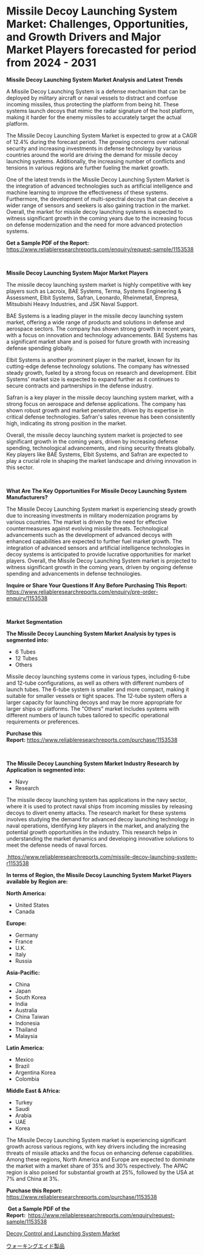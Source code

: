 <p><h1>Missile Decoy Launching System Market: Challenges, Opportunities, and Growth Drivers and Major Market Players forecasted for period from 2024 - 2031</h1></p><p><strong>Missile Decoy Launching System Market Analysis and Latest Trends</strong></p>
<p><p>A Missile Decoy Launching System is a defense mechanism that can be deployed by military aircraft or naval vessels to distract and confuse incoming missiles, thus protecting the platform from being hit. These systems launch decoys that mimic the radar signature of the host platform, making it harder for the enemy missiles to accurately target the actual platform.</p><p>The Missile Decoy Launching System Market is expected to grow at a CAGR of 12.4% during the forecast period. The growing concerns over national security and increasing investments in defense technology by various countries around the world are driving the demand for missile decoy launching systems. Additionally, the increasing number of conflicts and tensions in various regions are further fueling the market growth.</p><p>One of the latest trends in the Missile Decoy Launching System Market is the integration of advanced technologies such as artificial intelligence and machine learning to improve the effectiveness of these systems. Furthermore, the development of multi-spectral decoys that can deceive a wider range of sensors and seekers is also gaining traction in the market. Overall, the market for missile decoy launching systems is expected to witness significant growth in the coming years due to the increasing focus on defense modernization and the need for more advanced protection systems.</p></p>
<p><strong>Get a Sample PDF of the Report:&nbsp;</strong> <a href="https://www.reliableresearchreports.com/enquiry/request-sample/1153538">https://www.reliableresearchreports.com/enquiry/request-sample/1153538</a></p>
<p>&nbsp;</p>
<p><strong>Missile Decoy Launching System Major Market Players</strong></p>
<p><p>The missile decoy launching system market is highly competitive with key players such as Lacroix, BAE Systems, Terma, Systems Engineering & Assessment, Elbit Systems, Safran, Leonardo, Rheinmetall, Empresa, Mitsubishi Heavy Industries, and JSK Naval Support. </p><p>BAE Systems is a leading player in the missile decoy launching system market, offering a wide range of products and solutions in defense and aerospace sectors. The company has shown strong growth in recent years, with a focus on innovation and technology advancements. BAE Systems has a significant market share and is poised for future growth with increasing defense spending globally.</p><p>Elbit Systems is another prominent player in the market, known for its cutting-edge defense technology solutions. The company has witnessed steady growth, fueled by a strong focus on research and development. Elbit Systems' market size is expected to expand further as it continues to secure contracts and partnerships in the defense industry.</p><p>Safran is a key player in the missile decoy launching system market, with a strong focus on aerospace and defense applications. The company has shown robust growth and market penetration, driven by its expertise in critical defense technologies. Safran's sales revenue has been consistently high, indicating its strong position in the market.</p><p>Overall, the missile decoy launching system market is projected to see significant growth in the coming years, driven by increasing defense spending, technological advancements, and rising security threats globally. Key players like BAE Systems, Elbit Systems, and Safran are expected to play a crucial role in shaping the market landscape and driving innovation in this sector.</p></p>
<p>&nbsp;</p>
<p><strong>What Are The Key Opportunities For Missile Decoy Launching System Manufacturers?</strong></p>
<p><p>The Missile Decoy Launching System market is experiencing steady growth due to increasing investments in military modernization programs by various countries. The market is driven by the need for effective countermeasures against evolving missile threats. Technological advancements such as the development of advanced decoys with enhanced capabilities are expected to further fuel market growth. The integration of advanced sensors and artificial intelligence technologies in decoy systems is anticipated to provide lucrative opportunities for market players. Overall, the Missile Decoy Launching System market is projected to witness significant growth in the coming years, driven by ongoing defense spending and advancements in defense technologies.</p></p>
<p><strong>Inquire or Share Your Questions If Any Before Purchasing This Report:</strong> <a href="https://www.reliableresearchreports.com/enquiry/pre-order-enquiry/1153538">https://www.reliableresearchreports.com/enquiry/pre-order-enquiry/1153538</a></p>
<p>&nbsp;</p>
<p><strong>Market Segmentation</strong></p>
<p><strong>The Missile Decoy Launching System Market Analysis by types is segmented into:</strong></p>
<p><ul><li>6 Tubes</li><li>12 Tubes</li><li>Others</li></ul></p>
<p><p>Missile decoy launching systems come in various types, including 6-tube and 12-tube configurations, as well as others with different numbers of launch tubes. The 6-tube system is smaller and more compact, making it suitable for smaller vessels or tight spaces. The 12-tube system offers a larger capacity for launching decoys and may be more appropriate for larger ships or platforms. The "Others" market includes systems with different numbers of launch tubes tailored to specific operational requirements or preferences.</p></p>
<p><strong>Purchase this Report:&nbsp;</strong><a href="https://www.reliableresearchreports.com/purchase/1153538">https://www.reliableresearchreports.com/purchase/1153538</a></p>
<p>&nbsp;</p>
<p><strong>The Missile Decoy Launching System Market Industry Research by Application is segmented into:</strong></p>
<p><ul><li>Navy</li><li>Research</li></ul></p>
<p><p>The missile decoy launching system has applications in the navy sector, where it is used to protect naval ships from incoming missiles by releasing decoys to divert enemy attacks. The research market for these systems involves studying the demand for advanced decoy launching technology in naval operations, identifying key players in the market, and analyzing the potential growth opportunities in the industry. This research helps in understanding the market dynamics and developing innovative solutions to meet the defense needs of naval forces.</p></p>
<p><a href="https://www.reliableresearchreports.com/missile-decoy-launching-system-r1153538">&nbsp;https://www.reliableresearchreports.com/missile-decoy-launching-system-r1153538</a></p>
<p><strong>In terms of Region, the Missile Decoy Launching System Market Players available by Region are:</strong></p>
<p>
    <p> <strong> North America: </strong>
        <ul>
            <li>United States</li>
            <li>Canada</li>
        </ul>
        </p> 
    <p> <strong> Europe: </strong>
        <ul>
            <li>Germany</li>
            <li>France</li>
            <li>U.K.</li>
            <li>Italy</li>
            <li>Russia</li>
        </ul>
        </p> 
    <p> <strong> Asia-Pacific: </strong>
        <ul>
            <li>China</li>
            <li>Japan</li>
            <li>South Korea</li>
            <li>India</li>
            <li>Australia</li>
            <li>China Taiwan</li>
            <li>Indonesia</li>
            <li>Thailand</li>
            <li>Malaysia</li>
        </ul>
        </p> 
    <p> <strong> Latin America: </strong>
        <ul>
            <li>Mexico</li>
            <li>Brazil</li>
            <li>Argentina Korea</li>
            <li>Colombia</li>
        </ul>
        </p> 
    <p> <strong> Middle East & Africa: </strong>
        <ul>
            <li>Turkey</li>
            <li>Saudi</li>
            <li>Arabia</li>
            <li>UAE</li>
            <li>Korea</li>
        </ul>
    </p>
    </p>
<p><p>The Missile Decoy Launching System market is experiencing significant growth across various regions, with key drivers including the increasing threats of missile attacks and the focus on enhancing defense capabilities. Among these regions, North America and Europe are expected to dominate the market with a market share of 35% and 30% respectively. The APAC region is also poised for substantial growth at 25%, followed by the USA at 7% and China at 3%.</p></p>
<p><strong>Purchase this Report: </strong><a href="https://www.reliableresearchreports.com/purchase/1153538">https://www.reliableresearchreports.com/purchase/1153538</a></p>
<p>&nbsp;<strong>Get a Sample PDF of the Report:&nbsp;&nbsp;</strong><a href="https://www.reliableresearchreports.com/enquiry/request-sample/1153538">https://www.reliableresearchreports.com/enquiry/request-sample/1153538</a></p>
<p><strong></strong></p>
<p><p><a href="https://github.com/NorbertYates/Market-Research-Report-List-4/blob/main/decoy-control-and-launching-system-market.md">Decoy Control and Launching System Market</a></p><p><a href="https://github.com/lababdou/Market-Research-Report-List-3/blob/main/913270942740.md">ウォーキングエイド製品</a></p></p>